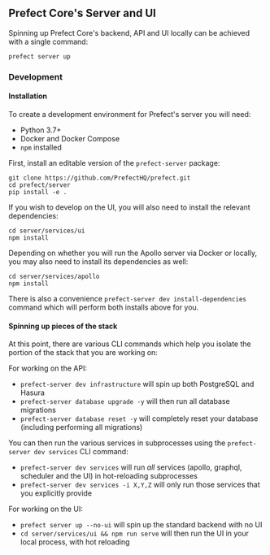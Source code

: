 ## Prefect Core's Server and UI

Spinning up Prefect Core's backend, API and UI locally can be achieved with a single command:

```
prefect server up
```

### Development

#### Installation

To create a development environment for Prefect's server you will need:

- Python 3.7+
- Docker and Docker Compose
- `npm` installed

First, install an editable version of the `prefect-server` package:

```
git clone https://github.com/PrefectHQ/prefect.git
cd prefect/server
pip install -e .
```

If you wish to develop on the UI, you will also need to install the relevant dependencies:

```
cd server/services/ui
npm install
```

Depending on whether you will run the Apollo server via Docker or locally, you may also need to install its dependencies as well:

```
cd server/services/apollo
npm install
```

There is also a convenience `prefect-server dev install-dependencies` command which will perform both installs above for you.

#### Spinning up pieces of the stack

At this point, there are various CLI commands which help you isolate the portion of the stack that you are working on:

For working on the API:

- `prefect-server dev infrastructure` will spin up both PostgreSQL and Hasura
- `prefect-server database upgrade -y` will then run all database migrations
- `prefect-server database reset -y` will completely reset your database (including performing all migrations)

You can then run the various services in subprocesses using the `prefect-server dev services` CLI command:

- `prefect-server dev services` will run _all_ services (apollo, graphql, scheduler and the UI) in hot-reloading subprocesses
- `prefect-server dev services -i X,Y,Z` will only run those services that you explicitly provide

For working on the UI:

- `prefect server up --no-ui` will spin up the standard backend with no UI
- `cd server/services/ui && npm run serve` will then run the UI in your local process, with hot reloading

